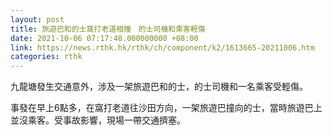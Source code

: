 ```yaml
---
layout: post
title: 旅遊巴和的士窩打老道相撞　的士司機和乘客輕傷
date: 2021-10-06 07:17:48.000000000 +08:00
link: https://news.rthk.hk/rthk/ch/component/k2/1613665-20211006.htm
categories: rthk
---
```


九龍塘發生交通意外，涉及一架旅遊巴和的士，的士司機和一名乘客受輕傷。

事發在早上6點多，在窩打老道往沙田方向，一架旅遊巴撞向的士，當時旅遊巴上並沒乘客。受事故影響，現場一帶交通擠塞。
